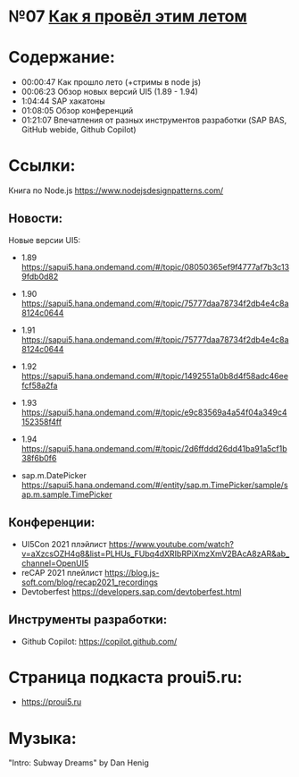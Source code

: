 # №07 [Как я провёл этим летом](https://castbox.fm/episode/id3284055-id376615050)

# Содержание:

- 00:00:47 Как прошло лето (+стримы в node js)
- 00:06:23 Обзор новых версий UI5 (1.89 - 1.94)
- 1:04:44 SAP хакатоны
- 01:08:05 Обзор конференций
- 01:21:07 Впечатления от разных инструментов разработки (SAP BAS, GitHub webide, Github Copilot)
 
# Ссылки:

Книга по Node.js https://www.nodejsdesignpatterns.com/

## Новости:
Новые версии UI5: 
- 1.89 https://sapui5.hana.ondemand.com/#/topic/08050365ef9f4777af7b3c139fdb0d82
- 1.90 https://sapui5.hana.ondemand.com/#/topic/75777daa78734f2db4e4c8a8124c0644
- 1.91 https://sapui5.hana.ondemand.com/#/topic/75777daa78734f2db4e4c8a8124c0644
- 1.92 https://sapui5.hana.ondemand.com/#/topic/1492551a0b8d4f58adc46eefcf58a2fa
- 1.93 https://sapui5.hana.ondemand.com/#/topic/e9c83569a4a54f04a349c4152358f4ff
- 1.94 https://sapui5.hana.ondemand.com/#/topic/2d6ffddd26dd41ba91a5cf1b38f6b0f6

- sap.m.DatePicker https://sapui5.hana.ondemand.com/#/entity/sap.m.TimePicker/sample/sap.m.sample.TimePicker

## Конференции:
- UI5Con 2021 плэйлист https://www.youtube.com/watch?v=aXzcsOZH4q8&list=PLHUs_FUbq4dXRIbRPiXmzXmV2BAcA8zAR&ab_channel=OpenUI5
- reCAP 2021 плейлист https://blog.js-soft.com/blog/recap2021_recordings
- Devtoberfest https://developers.sap.com/devtoberfest.html

## Инструменты разработки:
- Github Copilot: https://copilot.github.com/

# Страница подкаста proui5.ru:
 - https://proui5.ru

# Музыка:
 "Intro: Subway Dreams" by Dan Henig